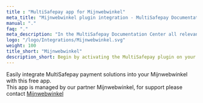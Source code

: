 ```yaml
---
title : "MultiSafepay app for Mijnwebwinkel"
meta_title: "Mijnwebwinkel plugin integration - MultiSafepay Documentation Center"
manual: "."
faq: "."
meta_description: "In the MultiSafepay Documentation Center all relevant information regarding our Plugins and API. As well as Support pages for Payment Method, Tools and General Questions. You can also find the contact details of our Support Team and Integration Team."
logo: "/logo/Integrations/Mijnwebwinkel.svg"
weight: 100
title_short: "Mijnwebwinkel"
description_short: Begin by activating the MultiSafepay plugin on your Mijnwebwinkel webshop effortlessly.
---
```

Easily integrate MultiSafepay payment solutions into your Mijnwebwinkel with this free app.<br>
This app is managed by our partner Mijnwebwinkel, for support please contact [Mijnwebwinkel](https://www.mijnwebwinkel.nl/support)
